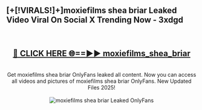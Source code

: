 <h2>[+[!VIRALS!]+]moxiefilms shea briar Leaked Video Viral On Social X Trending Now - 3xdgd</h2>
<br>
<div align="center">
<h2><a href="https://libra.edu.pl?moxiefilms_shea_briar" rel="nofollow">🔴 CLICK HERE 🌐==►► moxiefilms_shea_briar</a></h2>
<br>
Get moxiefilms shea briar OnlyFans leaked all content. Now you can access all videos and pictures of moxiefilms shea briar OnlyFans. New Updated Files 2025!
<br>
<br>
<a href="https://libra.edu.pl?moxiefilms_shea_briar" rel="nofollow" data-target="animated-image.originalLink"><img src="https://i.ibb.co.com/WyWwxjT/player-gif2.gif" alt="moxiefilms shea briar Leaked OnlyFans" style="max-width: 100%; display: inline-block;" data-target="animated-image.originalImage"></a>
</div>
<br>